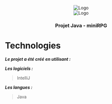 <!-- PROJECT LOGO -->
<br />
<p align="center">
    <img src="https://www.promeo-formation.fr/themes/custom/promeo/img/logos/logo_uimm.svg" alt="Logo" width: 50% ><br>
    <img src="https://www.promeo-formation.fr/themes/custom/promeo/img/logos/logo_promeo.svg" alt="Logo" >
  
  <h3 align="center">Projet Java - miniRPG </h3>

# Technologies

***Le projet a été créé en utilisant :***

***Les logiciels :***

> IntelliJ

***Les langues :***

> Java
